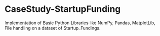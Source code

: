 # CaseStudy-StartupFunding
Implementation of  Basic Python Libraries like NumPy, Pandas, MatplotLib, File handling  on a dataset of Startup_Fundings.
